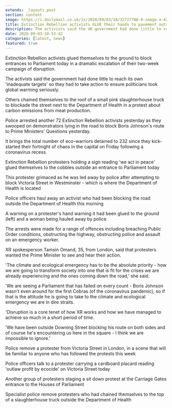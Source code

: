 ```yaml
---
extends: _layouts.post
section: content
image: https://i.dailymail.co.uk/1s/2020/09/03/10/32727788-0-image-a-42_1599126427918.jpg 
title: Extinction Rebellion activists GLUE their hands to pavement outside Parliament in London 
description: The activists said the UK government had done little to reach its own inadequate targets so they had to take action to ensure politicians took global warming seriously. 
date: 2020-09-03-10-53-42 
categories: [latest, news] 
featured: true 
--- 
```

Extinction Rebellion activists glued themselves to the ground to block entrances to Parliament today in a dramatic escalation of their two-week campaign of disruption.  

The activists said the government had done little to reach its own 'inadequate targets' so they had to take action to ensure politicians took global warming seriously. 

Others chained themselves to the roof of a small pink slaughterhouse truck to blockade the street next to the Department of Health in a protest about carbon emissions from meat production.    

Police arrested another 72 Extinction Rebellion activists yesterday as they swooped on demonstrators lying in the road to block Boris Johnson's route to Prime Ministers' Questions yesterday. 

It brings the total number of eco-warriors detained to 232 since they kick-started their fortnight of chaos in the capital on Friday following a coronavirus recess.

Extinction Rebellion protesters holding a sign reading 'we act in peace' glued themselves to the cobbles outside an entrance to Parliament today   

This protester grimaced as he was led away by police after attempting to block Victoria Street in Westminster - which is where the Department of Health is located 

Police officers haul away an activist who had been blocking the road outside the Department of Health this morning 

A warning on a protester's hand warning it had been glued to the ground (left) and a woman being hauled away by police 

The arrests were made for a range of offences including breaching Public Order conditions, obstructing the highway, obstructing police and assault on an emergency worker.

XR spokesperson Tamsin Omand, 35, from London, said that protesters wanted the Prime Minister to see and hear their action.

 'The climate and ecological emergency has to be the absolute priority - how we are going to transform society into one that is fit for the crises we are already experiencing and the ones coming down the road,' she said. 

'We are seeing a Parliament that has failed on every count - Boris Johnson wasn't even around for the first Cobras (of the coronavirus pandemic), so if that is the attitude he is going to take to the climate and ecological emergency we are in dire straits.

'Disruption is a core tenet of how XR works and how we have managed to achieve so much in a short period of time.

'We have been outside Downing Street blocking his route on both sides and of course he's encountering us here in the square - I think we are impossible to ignore.'   

Police remove a protester from Victoria Street in London, in a scene that will be familiar to anyone who has followed the protests this week 

Police officers talk to a protester carrying a cardboard placard reading 'outlaw profit by ecocide' on Victoria Street today 

Another group of protesters staging a sit down protest at the Carriage Gates entrance to the Houses of Parliament 

Specialist police remove protesters who had chained themselves to the top of a slaughterhouse truck outside the Department of Health 


